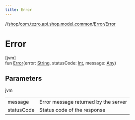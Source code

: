 ```yaml
---
title: Error
---
```

//[shop](../../../index.html)/[com.tezro.api.shop.model.common](../index.html)/[Error](index.html)/[Error](-error.html)



# Error



[jvm]\
fun [Error](-error.html)(error: [String](https://kotlinlang.org/api/latest/jvm/stdlib/kotlin/-string/index.html), statusCode: [Int](https://kotlinlang.org/api/latest/jvm/stdlib/kotlin/-int/index.html), message: [Any](https://kotlinlang.org/api/latest/jvm/stdlib/kotlin/-any/index.html))



## Parameters


jvm

| | |
|---|---|
| message | Error message returned by the server |
| statusCode | Status code of the response |




